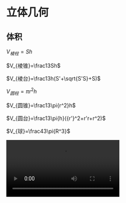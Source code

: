 # 立体几何

## 体积

$V_{棱柱}=Sh$

$V_{棱锥}=\frac13Sh$

$V_{棱台}=\frac13h(S'+\sqrt{S'S}+S)$

$V_{圆柱}=\pi{r^2}h$

$V_{圆锥}=\frac13\pi{r^2}h$

$V_{圆台}=\frac13\pi{h}({r'}^2+r'r+r^2)$

$V_{球}=\frac43\pi{R^3}$

<div>
<video controls>
      <source id="mp4" src="https://d1.xf-yun.cn/file/3hyhhyhhyh/%E9%AB%98%E8%80%83%E6%95%B0%E5%AD%A6%E6%A0%B8%E5%BF%83%E7%9F%A5%E8%AF%86%E6%96%B9%E6%B3%95%E5%BF%AB%E9%80%9F%E6%A2%B3%E7%90%86/%5BP3%5D2022%E9%AB%98%E8%80%83%E6%95%B0%E5%AD%A6%21%E7%AB%8B%E4%BD%93%E5%87%A0%E4%BD%95%2B%E7%A9%BA%E9%97%B4%E5%90%91%E9%87%8F%E7%B3%BB%E7%BB%9F%E6%A2%B3%E7%90%86.mp4?Authorization=3_20220703012353_02ba1d5fc8aad3998db72b10_ac2fff2a7b634a41d35e7695442d75ad7de5f6fb_004_20220710012353_0000_dnld" type="video/mp4">
      <source id="mp4" src="https://d1.xf-yun.cn/file/3hyhhyhhyh/%E9%AB%98%E8%80%83%E6%95%B0%E5%AD%A6%E6%A0%B8%E5%BF%83%E7%9F%A5%E8%AF%86%E6%96%B9%E6%B3%95%E5%BF%AB%E9%80%9F%E6%A2%B3%E7%90%86/%5BP6%5D2022%E9%AB%98%E8%80%83%E6%95%B0%E5%AD%A6%21%E3%80%90%E8%A7%A3%E6%9E%90%E5%87%A0%E4%BD%95%2B%E5%AF%BC%E6%95%B0%E3%80%91%E7%9F%A5%E8%AF%86%E6%96%B9%E6%B3%95%E5%85%A8%E6%A2%B3%E7%90%86%EF%BC%81.%E5%B0%8F%E5%A7%9A%E8%80%81%E5%B8%88.mp4?Authorization=3_20220703021105_079396760100063016feb347_039462fcfcff88c7250401620450dc273847eeae_004_20220710021105_0000_dnld" type="video/mp4">
</videos>
</div>
